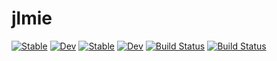 # jlmie

[![Stable](https://img.shields.io/badge/docs-stable-blue.svg)](https://Hinamoooon.github.io/jlmie.jl/stable)
[![Dev](https://img.shields.io/badge/docs-dev-blue.svg)](https://Hinamoooon.github.io/jlmie.jl/dev)
[![Stable](https://img.shields.io/badge/docs-stable-blue.svg)](https://Hinamoooon.github.io/jlmie.jl/stable)
[![Dev](https://img.shields.io/badge/docs-dev-blue.svg)](https://Hinamoooon.github.io/jlmie.jl/dev)
[![Build Status](https://github.com/Hinamoooon/jlmie.jl/workflows/CI/badge.svg)](https://github.com/Hinamoooon/jlmie.jl/actions)
[![Build Status](https://travis-ci.com/Hinamoooon/jlmie.jl.svg?branch=master)](https://travis-ci.com/Hinamoooon/jlmie.jl)

